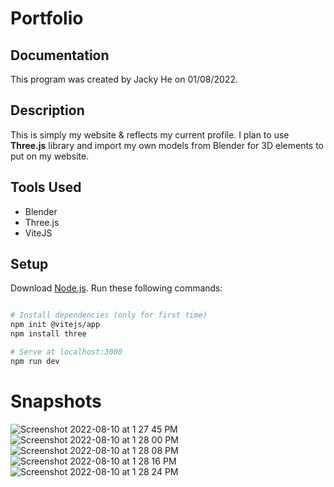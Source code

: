 # Portfolio

## Documentation
This program was created by Jacky He on 01/08/2022.

## Description 
This is simply my website & reflects my current profile. I plan to use **Three.js** library and import my own models from Blender for 3D elements to put on my website.

## Tools Used
- Blender
- Three.js
- ViteJS

## Setup
Download [Node.js](https://nodejs.org/en/download/).
Run these following commands:

``` bash

# Install dependencies (only for first time)
npm init @vitejs/app
npm install three

# Serve at localhost:3000
npm run dev

```
# Snapshots
![Screenshot 2022-08-10 at 1 27 45 PM](https://user-images.githubusercontent.com/78707612/184004267-c3b73dcd-7498-4b33-a166-5783ee50148d.png)
![Screenshot 2022-08-10 at 1 28 00 PM](https://user-images.githubusercontent.com/78707612/184004269-985af7cf-0f5e-4cd4-abc7-fe1d45325705.png)
![Screenshot 2022-08-10 at 1 28 08 PM](https://user-images.githubusercontent.com/78707612/184004271-0e428430-97b3-4634-806d-5870d2aea496.png)
![Screenshot 2022-08-10 at 1 28 16 PM](https://user-images.githubusercontent.com/78707612/184004274-b1a4aaca-9ba4-49a5-a0d7-0b08f91472b1.png)
![Screenshot 2022-08-10 at 1 28 24 PM](https://user-images.githubusercontent.com/78707612/184004277-e5a48eb4-377a-4802-b937-f77d1a9e10f7.png)
